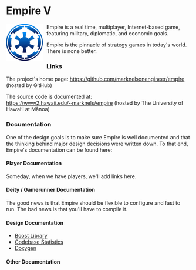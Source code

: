 Empire V
========

<img src="images/logo_empire_500x500.png" style="width:100px; float: left; margin: 0 10px 10px 0;" alt="Empire Logo"/>

Empire is a real time, multiplayer, Internet-based game, featuring military, 
diplomatic, and economic goals.

Empire is the pinnacle of strategy games in today's world. There is none better.

### Links
The project's home page:  https://github.com/marknelsonengineer/empire  (hosted by GitHub)

The source code is documented at:  https://www2.hawaii.edu/~marknels/empire  (hosted by The University of Hawaiʻi at Mānoa)

### Documentation
One of the design goals is to make sure Empire is well documented and that the 
thinking behind major design decisions were written down.  To that end, Empire's
documentation can be found here:

#### Player Documentation
Someday, when we have players, we'll add links here.

#### Deity / Gamerunner Documentation
The good news is that Empire should be flexible to configure and fast to run.
The bad news is that you'll have to compile it.

#### Design Documentation
  - <a href="BOOST.md">Boost Library</a>
  - <a href="STATISTICS.md">Codebase Statistics</a>
  - [Doxygen](DOXYGEN.md)


#### Other Documentation

